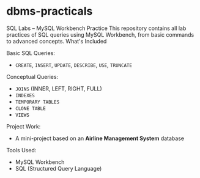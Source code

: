 # dbms-practicals
 SQL Labs – MySQL Workbench Practice
This repository contains all lab practices of SQL queries using MySQL Workbench, from basic commands to advanced concepts.
 What's Included

Basic SQL Queries:
* `CREATE`, `INSERT`, `UPDATE`, `DESCRIBE`, `USE`, `TRUNCATE`
  
Conceptual Queries:
* `JOINS` (INNER, LEFT, RIGHT, FULL)
* `INDEXES`
* `TEMPORARY TABLES`
* `CLONE TABLE`
* `VIEWS`
  
Project Work:
* A mini-project based on an **Airline Management System** database

Tools Used:
* MySQL Workbench
* SQL (Structured Query Language)



